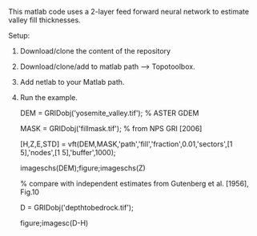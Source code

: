 This matlab code uses a 2-layer feed forward neural network to estimate valley fill thicknesses.

Setup:
1. Download/clone the content of the repository
2. Download/clone/add to matlab path --> Topotoolbox.
3. Add netlab to your Matlab path.
4. Run the example.

   DEM = GRIDobj('yosemite_valley.tif'); % ASTER GDEM

   MASK = GRIDobj('fillmask.tif');  % from NPS GRI [2006]

   [H,Z,E,STD] = vft(DEM,MASK,'path','fill','fraction',0.01,'sectors',[1 5],'nodes',[1 5],'buffer',1000);

   imageschs(DEM);figure;imageschs(Z)

   % compare with independent estimates from Gutenberg et al. [1956], Fig.10

   D = GRIDobj('depthtobedrock.tif');

   figure;imagesc(D-H)
